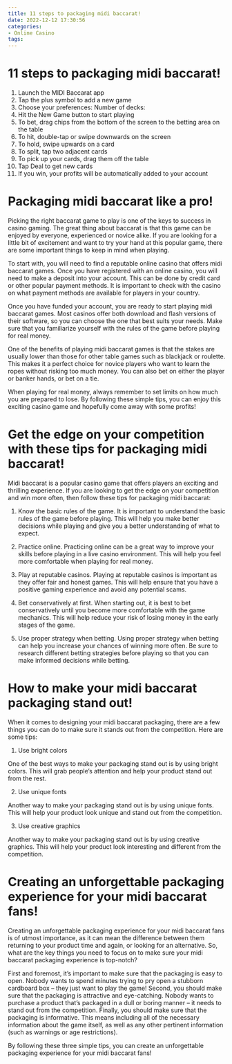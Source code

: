 ```yaml
---
title: 11 steps to packaging midi baccarat!
date: 2022-12-12 17:30:56
categories:
- Online Casino
tags:
---
```



#  11 steps to packaging midi baccarat!

1. Launch the MIDI Baccarat app
2. Tap the plus symbol to add a new game
3. Choose your preferences: Number of decks: 
4. Hit the New Game button to start playing
5. To bet, drag chips from the bottom of the screen to the betting area on the table
6. To hit, double-tap or swipe downwards on the screen
7. To hold, swipe upwards on a card
8. To split, tap two adjacent cards
9. To pick up your cards, drag them off the table
10. Tap Deal to get new cards
11. If you win, your profits will be automatically added to your account

#  Packaging midi baccarat like a pro!

Picking the right baccarat game to play is one of the keys to success in casino gaming. The great thing about baccarat is that this game can be enjoyed by everyone, experienced or novice alike. If you are looking for a little bit of excitement and want to try your hand at this popular game, there are some important things to keep in mind when playing.

To start with, you will need to find a reputable online casino that offers midi baccarat games. Once you have registered with an online casino, you will need to make a deposit into your account. This can be done by credit card or other popular payment methods. It is important to check with the casino on what payment methods are available for players in your country.

Once you have funded your account, you are ready to start playing midi baccarat games. Most casinos offer both download and flash versions of their software, so you can choose the one that best suits your needs. Make sure that you familiarize yourself with the rules of the game before playing for real money.

One of the benefits of playing midi baccarat games is that the stakes are usually lower than those for other table games such as blackjack or roulette. This makes it a perfect choice for novice players who want to learn the ropes without risking too much money. You can also bet on either the player or banker hands, or bet on a tie.

When playing for real money, always remember to set limits on how much you are prepared to lose. By following these simple tips, you can enjoy this exciting casino game and hopefully come away with some profits!

#  Get the edge on your competition with these tips for packaging midi baccarat!

Midi baccarat is a popular casino game that offers players an exciting and thrilling experience. If you are looking to get the edge on your competition and win more often, then follow these tips for packaging midi baccarat:

1. Know the basic rules of the game. It is important to understand the basic rules of the game before playing. This will help you make better decisions while playing and give you a better understanding of what to expect.

2. Practice online. Practicing online can be a great way to improve your skills before playing in a live casino environment. This will help you feel more comfortable when playing for real money.

3. Play at reputable casinos. Playing at reputable casinos is important as they offer fair and honest games. This will help ensure that you have a positive gaming experience and avoid any potential scams.

4. Bet conservatively at first. When starting out, it is best to bet conservatively until you become more comfortable with the game mechanics. This will help reduce your risk of losing money in the early stages of the game.

5. Use proper strategy when betting. Using proper strategy when betting can help you increase your chances of winning more often. Be sure to research different betting strategies before playing so that you can make informed decisions while betting.

#  How to make your midi baccarat packaging stand out!

When it comes to designing your midi baccarat packaging, there are a few things you can do to make sure it stands out from the competition. Here are some tips:

1. Use bright colors

One of the best ways to make your packaging stand out is by using bright colors. This will grab people’s attention and help your product stand out from the rest.

2. Use unique fonts

Another way to make your packaging stand out is by using unique fonts. This will help your product look unique and stand out from the competition.

3. Use creative graphics

Another way to make your packaging stand out is by using creative graphics. This will help your product look interesting and different from the competition.

#  Creating an unforgettable packaging experience for your midi baccarat fans!

Creating an unforgettable packaging experience for your midi baccarat fans is of utmost importance, as it can mean the difference between them returning to your product time and again, or looking for an alternative. So, what are the key things you need to focus on to make sure your midi baccarat packaging experience is top-notch?

First and foremost, it’s important to make sure that the packaging is easy to open. Nobody wants to spend minutes trying to pry open a stubborn cardboard box – they just want to play the game! Second, you should make sure that the packaging is attractive and eye-catching. Nobody wants to purchase a product that’s packaged in a dull or boring manner – it needs to stand out from the competition. Finally, you should make sure that the packaging is informative. This means including all of the necessary information about the game itself, as well as any other pertinent information (such as warnings or age restrictions).

By following these three simple tips, you can create an unforgettable packaging experience for your midi baccarat fans!